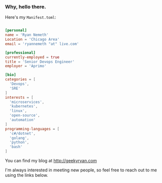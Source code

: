 

<h3>Why, hello there.</h3>

Here's my `Manifest.toml`:

```toml

[personal]
name = 'Ryan Nemeth'
Location = 'Chicago Area'
email = 'ryannemeth "at" live.com'

[professional]
currently-employed = true
title = 'Senior Devops Engineer'
employer = 'Aprimo'

[bio]
categories = [
  'Devops',
  'SRE'
]
interests = [
  'microservices',
  'kubernetes',
  'linux',
  'open-source',
  'automation'
]
programming-languages = [
  'c#/dotnet',
  'golang',
  'python',
  'bash'
]

```

You can find my blog at http://geekyryan.com

I'm always interested in meeting new people, so feel free to reach out to me using the links below.

